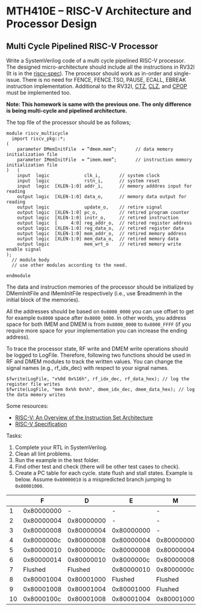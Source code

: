 # MTH410E – RISC-V Architecture and Processor Design

## Multi Cycle Pipelined RISC-V Processor

Write a SystemVerilog code of a multi cycle pipelined RISC-V processor. The designed micro-architecture should include all the instructions in RV32I (It is in the [riscv-spec](https://github.com/riscv/riscv-isa-manual/releases/download/riscv-isa-release-bb8b912-2025-03-21/riscv-unprivileged.pdf)). The processor should work as in-order and single-issue. There is no need for FENCE, FENCE.TSO, PAUSE, ECALL, EBREAK instruction implementation. Additional to the RV32I, [CTZ](https://riscv-software-src.github.io/riscv-unified-db/manual/html/isa/isa_20240411/insts/ctz.html), [CLZ](https://riscv-software-src.github.io/riscv-unified-db/manual/html/isa/isa_20240411/insts/clz.html), and [CPOP](https://riscv-software-src.github.io/riscv-unified-db/manual/html/isa/isa_20240411/insts/cpop.html) must be implemented too.

**Note: This homework is same with the previous one. The only difference is being multi-cycle and pipelined architecture.**

The top file of the processor should be as follows;

```
module riscv_multicycle
  import riscv_pkg::*;
(
    parameter DMemInitFile  = “dmem.mem”;       // data memory initialization file
    parameter IMemInitFile  = “imem.mem”;       // instruction memory initialization file
)   (
    input  logic             clk_i,       // system clock
    input  logic             rstn_i,      // system reset
    input  logic  [XLEN-1:0] addr_i,      // memory adddres input for reading
    output logic  [XLEN-1:0] data_o,      // memory data output for reading
    output logic             update_o,    // retire signal
    output logic  [XLEN-1:0] pc_o,        // retired program counter
    output logic  [XLEN-1:0] instr_o,     // retired instruction
    output logic  [     4:0] reg_addr_o,  // retired register address
    output logic  [XLEN-1:0] reg_data_o,  // retired register data
    output logic  [XLEN-1:0] mem_addr_o,  // retired memory address
    output logic  [XLEN-1:0] mem_data_o,  // retired memory data
    output logic             mem_wrt_o    // retired memory write enable signal
);
  // module body
  // use other modules according to the need.

endmodule
```

The data and instruction memories of the processor should be initialized by DMemInitFile and  IMemInitFile respectively (i.e., use $readmemh in the initial block of the memories).

All the addresses should be based on `0x8000_0000` you can use offset to get for example `0x8000` space after `0x8000_0000`. In other words, you address space for both IMEM and DMEM is from `0x8000_0000` to `0x8000_FFFF` (if you require more space for your implementation you can increase the ending address).

To trace the processor state, RF write and DMEM write operations should be logged to LogFile. Therefore, following two functions should be used in RF and DMEM modules to track the written values. You can change the signal names (e.g., rf_idx_dec) with respect to your signal names.

```
$fwrite(LogFile, "x%0d 0x%16h", rf_idx_dec, rf_data_hex); // log the register file writes
$fwrite(LogFile, "mem 0x%h 0x%h", dmem_idx_dec, dmem_data_hex); // log the data memory writes
```
Some resources:
- [RISC-V: An Overview of the Instruction Set Architecture](https://web.cecs.pdx.edu/~harry/riscv/RISCV-Summary.pdf)
- [RISC-V Specification](https://github.com/riscv/riscv-isa-manual/releases/download/riscv-isa-release-bb8b912-2025-03-21/riscv-privileged.pdf)


Tasks:

1. Complete your RTL in SystemVerilog.
2. Clean all lint problems.
3. Run the example in the test folder.
4. Find other test and check (there will be other test cases to check).
5. Create a PC table for each cycle. state flush and stall states. Example is below. Assume `0x80000010` is a mispredicted branch jumping to `0x80001000`.

|    | F| D| E|M |WB|
|--  |--|--|--|--|--|
| 1  |0x80000000| - | - | - | - |
| 2  |0x80000004|0x80000000| - | - | - |
| 3  |0x80000008|0x80000004| 0x80000000 | - | - |
| 4  |0x8000000c|0x80000008|0x80000004| 0x80000000 | - |
| 5  |0x80000010|0x8000000c|0x80000008|0x80000004|0x80000000|
| 6  |0x80000014|0x80000010|0x8000000c|0x80000008|0x80000004|
| 7  |Flushed|Flushed|0x80000010|0x8000000c|0x80000008|
| 8  |0x80001004|0x80001000|Flushed|Flushed|0x80000010|
| 9  |0x80001008|0x80001004|0x80001000|Flushed|Flushed|
| 10 |0x8000100c|0x80001008|0x80001004|0x80001000|Flushed|

